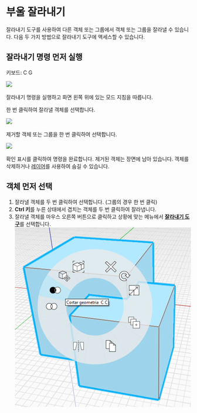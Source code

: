 # 부울 잘라내기

잘라내기 도구를 사용하여 다른 객체 또는 그룹에서 객체 또는 그룹을 잘라낼 수 있습니다. 다음 두 가지 방법으로 잘라내기 도구에 액세스할 수 있습니다.

## 잘라내기 명령 먼저 실행

키보드: C G

![](../.gitbook/assets/cut\_tool.png)

잘라내기 명령을 실행하고 화면 왼쪽 위에 있는 모드 지침을 따릅니다.

한 번 클릭하여 잘라낼 객체를 선택합니다.

![](../.gitbook/assets/boolean\_cut.png)

제거할 객체 또는 그룹을 한 번 클릭하여 선택합니다.

![](../.gitbook/assets/boolean\_cut2.png)

확인 표시를 클릭하여 명령을 완료합니다. 제거된 객체는 장면에 남아 있습니다. 객체를 삭제하거나 [레이어](layers.md)를 사용하여 숨길 수 있습니다.

## 객체 먼저 선택

1. 잘라낼 객체를 두 번 클릭하여 선택합니다. (그룹의 경우 한 번 클릭)
2. **Ctrl 키**를 누른 상태에서 겹치는 객체를 두 번 클릭하여 잘라냅니다.
3. 잘라낼 객체를 마우스 오른쪽 버튼으로 클릭하고 상황에 맞는 메뉴에서 [**잘라내기 도구**](https://github.com/FormIt3D/autodesk-formit-360-windows-help/tree/c377e7b8a3b8e43e684321d0b7de867608d317a3/tool-library/boolean-operations.md)를 선택합니다. \
![](<../.gitbook/assets/cut tool.png>)
